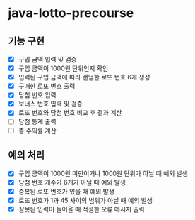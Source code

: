 # java-lotto-precourse
## 기능 구현
- [x] 구입 금액 입력 및 검증
- [x] 구입 금액이 1000원 단위인지 확인
- [x] 입력된 구입 금액에 따라 랜덤한 로또 번호 6개 생성
- [x] 구매한 로또 번호 출력
- [x] 당첨 번호 입력
- [x] 보너스 번호 입력 및 검증
- [x] 로또 번호와 당첨 번호 비교 후 결과 계산
- [ ] 당첨 통계 출력
- [ ] 총 수익률 계산

## 예외 처리
- [x] 구입 긍액이 1000원 미만이거나 1000원 단위가 아닐 때 예외 발생
- [x] 당첨 번호 개수가 6개가 아닐 때 예외 발생
- [x] 중복된 로또 번호가 있을 때 예외 발생
- [x] 로또 번호가 1과 45 사이의 범위가 아닐 때 예외 발생
- [x] 잘못된 입력이 들어올 때 적절한 오류 메시지 출력